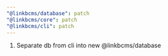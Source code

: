 ```yaml
---
"@linkbcms/database": patch
"@linkbcms/core": patch
"@linkbcms/cli": patch
---
```


1. Separate db from cli into new @linkbcms/database
